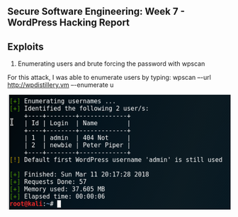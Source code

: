## Secure Software Engineering: Week 7 - WordPress Hacking Report
## Exploits

1. Enumerating users and brute forcing the password with wpscan

For this attack, I was able to enumerate users by typing:
wpscan –-url http://wpdistillery.vm –-enumerate u

![alt text][logo]

[logo]: https://github.com/ke301/facebookhacking/blob/Week-7/enumerateusernames.PNG

